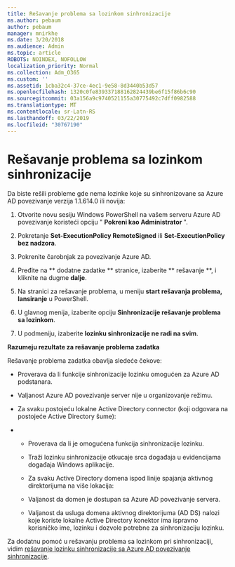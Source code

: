 ```yaml
---
title: Rešavanje problema sa lozinkom sinhronizacije
ms.author: pebaum
author: pebaum
manager: mnirkhe
ms.date: 3/20/2018
ms.audience: Admin
ms.topic: article
ROBOTS: NOINDEX, NOFOLLOW
localization_priority: Normal
ms.collection: Adm_O365
ms.custom: ''
ms.assetid: 1cba32c4-37ce-4ec1-9e58-8d3440b53d57
ms.openlocfilehash: 1320c0fe839337188162824439be6f15f86b6c90
ms.sourcegitcommit: 03a156a9c9740521155a30775492c7dff0982588
ms.translationtype: MT
ms.contentlocale: sr-Latn-RS
ms.lasthandoff: 03/22/2019
ms.locfileid: "30767190"
---
```

# <a name="troubleshoot-password-synchronization"></a>Rešavanje problema sa lozinkom sinhronizacije

Da biste rešili probleme gde nema lozinke koje su sinhronizovane sa Azure AD povezivanje verzija 1.1.614.0 ili novija:
  
1. Otvorite novu sesiju Windows PowerShell na vašem serveru Azure AD povezivanje koristeći opciju " **Pokreni kao Administrator** ". 
    
2. Pokretanje **Set-ExecutionPolicy RemoteSigned** ili **Set-ExecutionPolicy bez nadzora**. 
    
3. Pokrenite čarobnjak za povezivanje Azure AD.
    
4. Pređite na ** dodatne zadatke ** stranice, izaberite ** rešavanje **, i kliknite na dugme **dalje**. 
    
5. Na stranici za rešavanje problema, u meniju **start rešavanja problema, lansiranje** u PowerShell. 
    
6. U glavnog menija, izaberite opciju **Sinhronizacije rešavanje problema sa lozinkom**. 
    
7. U podmeniju, izaberite **lozinku sinhronizacije ne radi na svim**. 
    
 **Razumeju rezultate za rešavanje problema zadatka**
  
Rešavanje problema zadatka obavlja sledeće čekove:
  
- Proverava da li funkcije sinhronizacije lozinku omogućen za Azure AD podstanara.
    
- Valjanost Azure AD povezivanje server nije u organizovanje režimu.
    
- Za svaku postojeću lokalne Active Directory connector (koji odgovara na postojeće Active Directory šume):
    
- 
  - Proverava da li je omogućena funkcija sinhronizacije lozinku.
    
  - Traži lozinku sinhronizacije otkucaje srca događaja u evidencijama događaja Windows aplikacije.
    
  - Za svaku Active Directory domena ispod linije spajanja aktivnog direktorijuma na više lokacija:
    
  - Valjanost da domen je dostupan sa Azure AD povezivanje servera.
    
  - Valjanost da usluga domena aktivnog direktorijuma (AD DS) nalozi koje koriste lokalne Active Directory konektor ima ispravno korisničko ime, lozinku i dozvole potrebne za sinhronizaciju lozinku.
    
Za dodatnu pomoć u rešavanju problema sa lozinkom pri sinhronizaciji, vidim [rešavanje lozinku sinhronizacije sa Azure AD povezivanje sinhronizacije](https://docs.microsoft.com/azure/active-directory/connect/active-directory-aadconnectsync-troubleshoot-password-synchronization).
  

